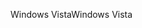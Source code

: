 <span data-ttu-id="8b84c-101">Windows Vista</span><span class="sxs-lookup"><span data-stu-id="8b84c-101">Windows Vista</span></span>